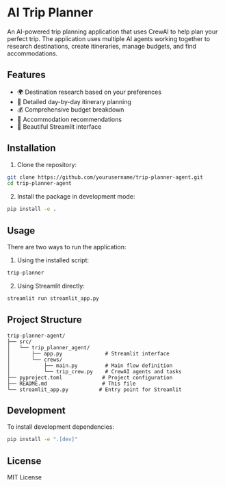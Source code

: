 # AI Trip Planner

An AI-powered trip planning application that uses CrewAI to help plan your perfect trip. The application uses multiple AI agents working together to research destinations, create itineraries, manage budgets, and find accommodations.

## Features

- 🌍 Destination research based on your preferences
- 📅 Detailed day-by-day itinerary planning
- 💰 Comprehensive budget breakdown
- 🏨 Accommodation recommendations
- 🎨 Beautiful Streamlit interface

## Installation

1. Clone the repository:
```bash
git clone https://github.com/yourusername/trip-planner-agent.git
cd trip-planner-agent
```

2. Install the package in development mode:
```bash
pip install -e .
```

## Usage

There are two ways to run the application:

1. Using the installed script:
```bash
trip-planner
```

2. Using Streamlit directly:
```bash
streamlit run streamlit_app.py
```

## Project Structure

```
trip-planner-agent/
├── src/
│   └── trip_planner_agent/
│       ├── app.py              # Streamlit interface
│       └── crews/
│           ├── main.py         # Main flow definition
│           └── trip_crew.py    # CrewAI agents and tasks
├── pyproject.toml             # Project configuration
├── README.md                  # This file
└── streamlit_app.py          # Entry point for Streamlit
```

## Development

To install development dependencies:
```bash
pip install -e ".[dev]"
```

## License

MIT License

